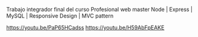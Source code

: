 
Trabajo integrador final del curso Profesional web master Node | Express | MySQL | Responsive Design | MVC pattern

https://youtu.be/PaP65HCadss
https://youtu.be/H59AbFpEAKE
